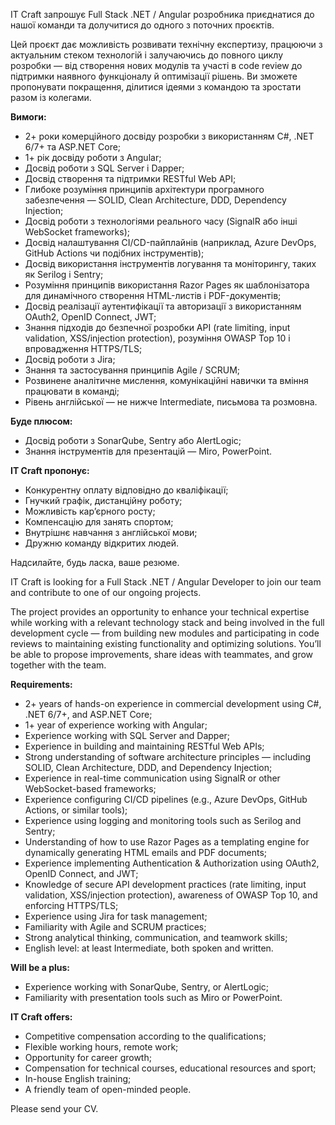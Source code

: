 IT Craft запрошує Full Stack .NET / Angular розробника приєднатися до нашої
команди та долучитися до одного з поточних проєктів.

Цей проєкт дає можливість розвивати технічну експертизу, працюючи з актуальним
стеком технологій і залучаючись до повного циклу розробки — від створення
нових модулів та участі в code review до підтримки наявного функціоналу й
оптимізації рішень. Ви зможете пропонувати покращення, ділитися ідеями з
командою та зростати разом із колегами.

**Вимоги:**

  * 2+ роки комерційного досвіду розробки з використанням C#, .NET 6/7+ та ASP.NET Core;
  * 1+ рік досвіду роботи з Angular;
  * Досвід роботи з SQL Server і Dapper;
  * Досвід створення та підтримки RESTful Web API;
  * Глибоке розуміння принципів архітектури програмного забезпечення — SOLID, Clean Architecture, DDD, Dependency Injection;
  * Досвід роботи з технологіями реального часу (SignalR або інші WebSocket frameworks);
  * Досвід налаштування CI/CD-пайплайнів (наприклад, Azure DevOps, GitHub Actions чи подібних інструментів);
  * Досвід використання інструментів логування та моніторингу, таких як Serilog і Sentry;
  * Розуміння принципів використання Razor Pages як шаблонізатора для динамічного створення HTML-листів і PDF-документів;
  * Досвід реалізації аутентифікації та авторизації з використанням OAuth2, OpenID Connect, JWT;
  * Знання підходів до безпечної розробки API (rate limiting, input validation, XSS/injection protection), розуміння OWASP Top 10 і впровадження HTTPS/TLS;
  * Досвід роботи з Jira;
  * Знання та застосування принципів Agile / SCRUM;
  * Розвинене аналітичне мислення, комунікаційні навички та вміння працювати в команді;
  * Рівень англійської — не нижче Intermediate, письмова та розмовна.

**Буде плюсом:**

  * Досвід роботи з SonarQube, Sentry або AlertLogic;
  * Знання інструментів для презентацій — Miro, PowerPoint.

**IT Craft пропонує:**

  * Конкурентну оплату відповідно до кваліфікації;
  * Гнучкий графік, дистанційну роботу;
  * Можливість кар’єрного росту;
  * Компенсацію для занять спортом;
  * Внутрішнє навчання з англійської мови;
  * Дружню команду відкритих людей.

Надсилайте, будь ласка, ваше резюме.

IT Craft is looking for a Full Stack .NET / Angular Developer to join our team
and contribute to one of our ongoing projects.

The project provides an opportunity to enhance your technical expertise while
working with a relevant technology stack and being involved in the full
development cycle — from building new modules and participating in code
reviews to maintaining existing functionality and optimizing solutions. You’ll
be able to propose improvements, share ideas with teammates, and grow together
with the team.

**Requirements:**

  * 2+ years of hands-on experience in commercial development using C#, .NET 6/7+, and ASP.NET Core;
  * 1+ year of experience working with Angular;
  * Experience working with SQL Server and Dapper;
  * Experience in building and maintaining RESTful Web APIs;
  * Strong understanding of software architecture principles — including SOLID, Clean Architecture, DDD, and Dependency Injection;
  * Experience in real-time communication using SignalR or other WebSocket-based frameworks;
  * Experience configuring CI/CD pipelines (e.g., Azure DevOps, GitHub Actions, or similar tools);
  * Experience using logging and monitoring tools such as Serilog and Sentry;
  * Understanding of how to use Razor Pages as a templating engine for dynamically generating HTML emails and PDF documents;
  * Experience implementing Authentication & Authorization using OAuth2, OpenID Connect, and JWT;
  * Knowledge of secure API development practices (rate limiting, input validation, XSS/injection protection), awareness of OWASP Top 10, and enforcing HTTPS/TLS;
  * Experience using Jira for task management;
  * Familiarity with Agile and SCRUM practices;
  * Strong analytical thinking, communication, and teamwork skills;
  * English level: at least Intermediate, both spoken and written.

**Will be a plus:**

  * Experience working with SonarQube, Sentry, or AlertLogic;
  * Familiarity with presentation tools such as Miro or PowerPoint.

**IT Craft offers:**

  * Competitive compensation according to the qualifications;
  * Flexible working hours, remote work;
  * Opportunity for career growth;
  * Compensation for technical courses, educational resources and sport;
  * In-house English training;
  * A friendly team of open-minded people.

Please send your CV.